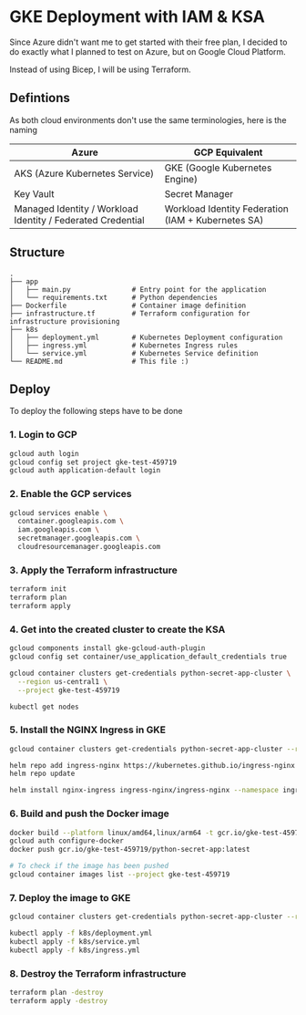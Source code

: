# GKE Deployment with IAM & KSA

Since Azure didn't want me to get started with their free plan, I decided to do exactly what I planned to test on Azure, but on Google Cloud Platform.

Instead of using Bicep, I will be using Terraform.

## Defintions

As both cloud environments don't use the same terminologies, here is the naming

| Azure                                                       | GCP Equivalent                                     |
| ----------------------------------------------------------- | -------------------------------------------------- |
| AKS (Azure Kubernetes Service)                              | GKE (Google Kubernetes Engine)                     |
| Key Vault                                                   | Secret Manager                                     |
| Managed Identity / Workload Identity / Federated Credential | Workload Identity Federation (IAM + Kubernetes SA) |

## Structure

```
.
├── app
│   ├── main.py               # Entry point for the application
│   └── requirements.txt      # Python dependencies
├── Dockerfile                # Container image definition
├── infrastructure.tf         # Terraform configuration for infrastructure provisioning
├── k8s
│   ├── deployment.yml        # Kubernetes Deployment configuration
│   ├── ingress.yml           # Kubernetes Ingress rules
│   └── service.yml           # Kubernetes Service definition
└── README.md                 # This file :)
```

## Deploy

To deploy the following steps have to be done

### 1. Login to GCP

```bash
gcloud auth login
gcloud config set project gke-test-459719
gcloud auth application-default login
```

### 2. Enable the GCP services

```bash
gcloud services enable \
  container.googleapis.com \
  iam.googleapis.com \
  secretmanager.googleapis.com \
  cloudresourcemanager.googleapis.com
```

### 3. Apply the Terraform infrastructure

```bash
terraform init
terraform plan
terraform apply
```

### 4. Get into the created cluster to create the KSA

```bash
gcloud components install gke-gcloud-auth-plugin
gcloud config set container/use_application_default_credentials true

gcloud container clusters get-credentials python-secret-app-cluster \
  --region us-central1 \
  --project gke-test-459719

kubectl get nodes
```

### 5. Install the NGINX Ingress in GKE

```bash
gcloud container clusters get-credentials python-secret-app-cluster --region us-central1 --project gke-test-459719

helm repo add ingress-nginx https://kubernetes.github.io/ingress-nginx
helm repo update

helm install nginx-ingress ingress-nginx/ingress-nginx --namespace ingress-nginx --create-namespace
```

### 6. Build and push the Docker image

```bash
docker build --platform linux/amd64,linux/arm64 -t gcr.io/gke-test-459719/python-secret-app:latest .
gcloud auth configure-docker
docker push gcr.io/gke-test-459719/python-secret-app:latest

# To check if the image has been pushed
gcloud container images list --project gke-test-459719
```

### 7. Deploy the image to GKE

```bash
gcloud container clusters get-credentials python-secret-app-cluster --region us-central1 --project gke-test-459719

kubectl apply -f k8s/deployment.yml
kubectl apply -f k8s/service.yml
kubectl apply -f k8s/ingress.yml
```

### 8. Destroy the Terraform infrastructure

```bash
terraform plan -destroy
terraform apply -destroy
```
